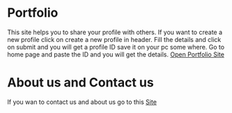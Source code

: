 # Portfolio
This site helps you to share your profile with others. If you want to create a new profile click on create a new profile in header. Fill the details and click on submit and you will get a profile ID save it on your pc some where. Go to home page and paste the ID and you will get the details.
 [Open Portfolio Site](https://muhammedraiyaan2.github.io/Portfolio/)


 # About us and Contact us
 If you wan to contact us and about us go to this [Site](https://muhammedraiyaan2.github.io/Profile/)